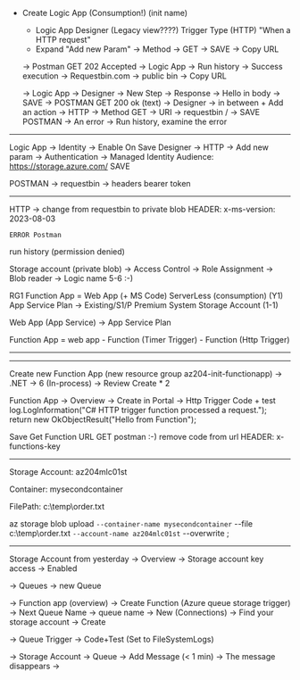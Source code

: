 - Create Logic App (Consumption!) (init name)
  - Logic App Designer (Legacy view????)
    Trigger Type (HTTP) "When a HTTP request"
   - Expand "Add new Param" -> Method -> GET
   -> SAVE -> Copy URL 

   -> Postman GET 202 Accepted
  -> Logic App -> Run history -> Success execution
  -> Requestbin.com  -> public bin
  -> Copy URL

  -> Logic App -> Designer -> New Step -> Response -> Hello in body -> SAVE
  -> POSTMAN GET   200 ok (text)
-> Designer -> in between + Add an action -> HTTP
    -> Method GET
    -> URI -> requestbin /
    -> SAVE
  POSTMAN -> An error -> Run history, examine the error

------------------
Logic App -> Identity -> Enable On Save
Designer -> HTTP -> Add new param -> Authentication -> Managed Identity
    Audience: https://storage.azure.com/
SAVE

POSTMAN -> requestbin -> headers bearer token

--------------------------
  HTTP -> change from requestbin to private blob
       HEADER: x-ms-version: 2023-08-03

    ERROR Postman
  run history  (permission denied)

Storage account (private blob) -> Access Control -> Role Assignment -> Blob reader -> Logic name 
5-6
:-)





RG1
  Function App = Web App (+ MS Code)
     ServerLess (consumption) (Y1)
     App Service Plan -> Existing/S1/P
     Premium
  System Storage Account   (1-1)

Web App (App Service) -> App Service Plan


Function App = web app
    - Function (Timer Trigger)
    - Function (Http Trigger)


---------------------






------------------------------


Create new Function App (new resource group az204-init-functionapp)
   -> .NET
   -> 6 (In-process)
   -> Review Create * 2

 Function App -> Overview -> Create in Portal -> Http Trigger
   Code + test
         log.LogInformation("C# HTTP trigger function processed a request.");
            return new OkObjectResult("Hello from Function");

   Save
    Get Function URL
   GET postman :-)
    remove code from url
   HEADER: x-functions-key

----------------------
Storage Account: az204mlc01st

Container: mysecondcontainer

FilePath: c:\temp\order.txt

az storage blob upload `
	--container-name mysecondcontainer `
  --file  c:\temp\order.txt `
   --account-name az204mlc01st `
   --overwrite
;


-----------------

Storage Account from yesterday
  -> Overview -> Storage account key access -> Enabled

-> Queues -> new Queue

-> Function app (overview)
     -> Create Function (Azure queue storage trigger)
     -> Next Queue Name -> queue name
     -> New (Connections) -> Find your storage account
     -> Create

-> Queue Trigger
   -> Code+Test (Set to FileSystemLogs)

-> Storage Account -> Queue -> Add Message (< 1 min)
    -> The message disappears
    -> 

